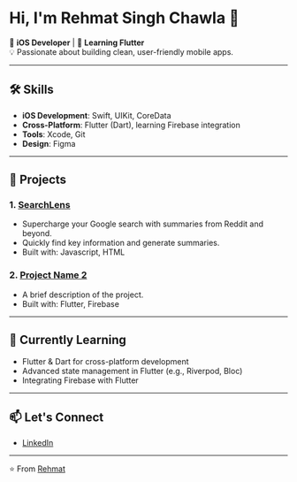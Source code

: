 # Hi, I'm Rehmat Singh Chawla 👋

🚀 **iOS Developer** | 🌱 **Learning Flutter**  
💡 Passionate about building clean, user-friendly mobile apps.

---

## 🛠️ Skills

- **iOS Development**: Swift, UIKit, CoreData
- **Cross-Platform**: Flutter (Dart), learning Firebase integration
- **Tools**: Xcode, Git
- **Design**: Figma

---

## 📱 Projects

### 1. [SearchLens](https://github.com/rhmt/SearchLens)
- Supercharge your Google search with summaries from Reddit and beyond.
- Quickly find key information and generate summaries.
- Built with: Javascript, HTML

### 2. [Project Name 2](https://github.com/yourusername/project2)
- A brief description of the project.
- Built with: Flutter, Firebase

---

## 🌱 Currently Learning

- Flutter & Dart for cross-platform development
- Advanced state management in Flutter (e.g., Riverpod, Bloc)
- Integrating Firebase with Flutter

---

## 📫 Let's Connect

- [LinkedIn](https://linkedin.com/in/rhmt80)


---

⭐️ From [Rehmat](https://github.com/rhmt80)

